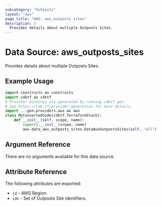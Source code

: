 ```yaml
---
subcategory: "Outposts"
layout: "aws"
page_title: "AWS: aws_outposts_sites"
description: |-
  Provides details about multiple Outposts Sites.
---
```


# Data Source: aws_outposts_sites

Provides details about multiple Outposts Sites.

## Example Usage

```python
import constructs as constructs
import cdktf as cdktf
# Provider bindings are generated by running cdktf get.
# See https://cdk.tf/provider-generation for more details.
import ...gen.providers.aws as aws
class MyConvertedCode(cdktf.TerraformStack):
    def __init__(self, scope, name):
        super().__init__(scope, name)
        aws.data_aws_outposts_sites.DataAwsOutpostsSites(self, "all")
```

## Argument Reference

There are no arguments available for this data source.

## Attribute Reference

The following attributes are exported:

* `id` - AWS Region.
* `ids` - Set of Outposts Site identifiers.

<!-- cache-key: cdktf-0.17.0-pre.15 input-5601833b9fa21305458be657219fe573f415a9021cd973f204b227d24470c67c -->